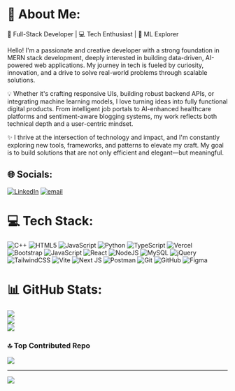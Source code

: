# 💫 About Me:
🎯 Full-Stack Developer | 💻 Tech Enthusiast | 🤖 ML Explorer

Hello! I'm a passionate and creative developer with a strong foundation in MERN stack development, deeply interested in building data-driven, AI-powered web applications. My journey in tech is fueled by curiosity, innovation, and a drive to solve real-world problems through scalable solutions.

💡 Whether it's crafting responsive UIs, building robust backend APIs, or integrating machine learning models, I love turning ideas into fully functional digital products. From intelligent job portals to AI-enhanced healthcare platforms and sentiment-aware blogging systems, my work reflects both technical depth and a user-centric mindset.

✨ I thrive at the intersection of technology and impact, and I'm constantly exploring new tools, frameworks, and patterns to elevate my craft. My goal is to build solutions that are not only efficient and elegant—but meaningful.


## 🌐 Socials:
[![LinkedIn](https://img.shields.io/badge/LinkedIn-%230077B5.svg?logo=linkedin&logoColor=white)](https://linkedin.com/in/https://www.linkedin.com/in/jay-thummar-256ba4250) [![email](https://img.shields.io/badge/Email-D14836?logo=gmail&logoColor=white)](mailto:jaypatel16617@gmail.com) 

# 💻 Tech Stack:
![C++](https://img.shields.io/badge/c++-%2300599C.svg?style=for-the-badge&logo=c%2B%2B&logoColor=white) ![HTML5](https://img.shields.io/badge/html5-%23E34F26.svg?style=for-the-badge&logo=html5&logoColor=white) ![JavaScript](https://img.shields.io/badge/javascript-%23323330.svg?style=for-the-badge&logo=javascript&logoColor=%23F7DF1E) ![Python](https://img.shields.io/badge/python-3670A0?style=for-the-badge&logo=python&logoColor=ffdd54) ![TypeScript](https://img.shields.io/badge/typescript-%23007ACC.svg?style=for-the-badge&logo=typescript&logoColor=white) ![Vercel](https://img.shields.io/badge/vercel-%23000000.svg?style=for-the-badge&logo=vercel&logoColor=white) ![Bootstrap](https://img.shields.io/badge/bootstrap-%238511FA.svg?style=for-the-badge&logo=bootstrap&logoColor=white) ![JavaScript](https://img.shields.io/badge/javascript-%23323330.svg?style=for-the-badge&logo=javascript&logoColor=%23F7DF1E) ![React](https://img.shields.io/badge/react-%2320232a.svg?style=for-the-badge&logo=react&logoColor=%2361DAFB) ![NodeJS](https://img.shields.io/badge/node.js-6DA55F?style=for-the-badge&logo=node.js&logoColor=white) ![MySQL](https://img.shields.io/badge/mysql-4479A1.svg?style=for-the-badge&logo=mysql&logoColor=white) ![jQuery](https://img.shields.io/badge/jquery-%230769AD.svg?style=for-the-badge&logo=jquery&logoColor=white) ![TailwindCSS](https://img.shields.io/badge/tailwindcss-%2338B2AC.svg?style=for-the-badge&logo=tailwind-css&logoColor=white) ![Vite](https://img.shields.io/badge/vite-%23646CFF.svg?style=for-the-badge&logo=vite&logoColor=white) ![Next JS](https://img.shields.io/badge/Next-black?style=for-the-badge&logo=next.js&logoColor=white) ![Postman](https://img.shields.io/badge/Postman-FF6C37?style=for-the-badge&logo=postman&logoColor=white) ![Git](https://img.shields.io/badge/git-%23F05033.svg?style=for-the-badge&logo=git&logoColor=white) ![GitHub](https://img.shields.io/badge/github-%23121011.svg?style=for-the-badge&logo=github&logoColor=white) ![Figma](https://img.shields.io/badge/figma-%23F24E1E.svg?style=for-the-badge&logo=figma&logoColor=white)
# 📊 GitHub Stats:
![](https://github-readme-stats.vercel.app/api?username=Jay1617&theme=dark&hide_border=false&include_all_commits=true&count_private=true)<br/>
![](https://nirzak-streak-stats.vercel.app/?user=Jay1617&theme=dark&hide_border=false)<br/>
![](https://github-readme-stats.vercel.app/api/top-langs/?username=Jay1617&theme=dark&hide_border=false&include_all_commits=true&count_private=true&layout=compact)

### 🔝 Top Contributed Repo
![](https://github-contributor-stats.vercel.app/api?username=Jay1617&limit=5&theme=dark&combine_all_yearly_contributions=true)

---
[![](https://visitcount.itsvg.in/api?id=Jay1617&icon=0&color=0)](https://visitcount.itsvg.in)

<!-- Proudly created with GPRM ( https://gprm.itsvg.in ) -->
